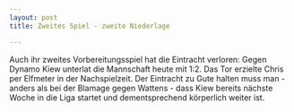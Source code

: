 ```yaml
---
layout: post
title: Zweites Spiel - zweite Niederlage

---
```


Auch ihr zweites Vorbereitungsspiel hat die Eintracht verloren: Gegen Dynamo Kiew unterlat die Mannschaft heute mit 1:2. Das Tor erzielte Chris per Elfmeter in der Nachspielzeit. Der Eintracht zu Gute halten muss man - anders als bei der Blamage gegen Wattens - dass Kiew bereits nächste Woche in die Liga startet und dementsprechend körperlich weiter ist.


